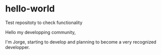 # hello-world
Test repositoty to check functionality

Hello my developping community, 

I'm Jorge, starting to develop and planning to become a very recognized developper. 
